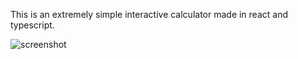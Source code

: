 This is an extremely simple interactive calculator made in react and typescript.

![screenshot](https://i.imgur.com/FoSSWUx.png)
